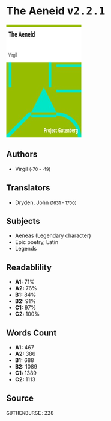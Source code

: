 # The Aeneid <kbd>v2.2.1</kbd>

![](./cover.medium.jpg "")

## Authors


 - Virgil <small>(-70 - -19)</small>

## Translators


 - Dryden, John <small>(1631 - 1700)</small>

## Subjects


 - Aeneas (Legendary character)
 - Epic poetry, Latin
 - Legends

## Readablility


 - **A1:** 71%
 - **A2:** 76%
 - **B1:** 84%
 - **B2:** 91%
 - **C1:** 97%
 - **C2:** 100%

## Words Count


 - **A1:** 467
 - **A2:** 386
 - **B1:** 688
 - **B2:** 1089
 - **C1:** 1389
 - **C2:** 1113

## Source


<kbd>GUTHENBURGE:228</kbd>
